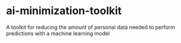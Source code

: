 # ai-minimization-toolkit
A toolkit for reducing the amount of personal data needed to perform predictions with a machine learning model
